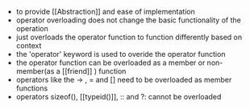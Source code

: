- to provide [[Abstraction]] and ease of implementation
- operator overloading does not change the basic functionality of the operation
- just overloads the operator function to function differently based on context
- the 'operator' keyword is used to overide the operator function
- the operator function can be overloaded as a member or non-member(as a [[friend]] ) function
- operators like the -> , = and [] need to be overloaded as member functions
- operators sizeof(), [[typeid()]], :: and ?: cannot be overloaded